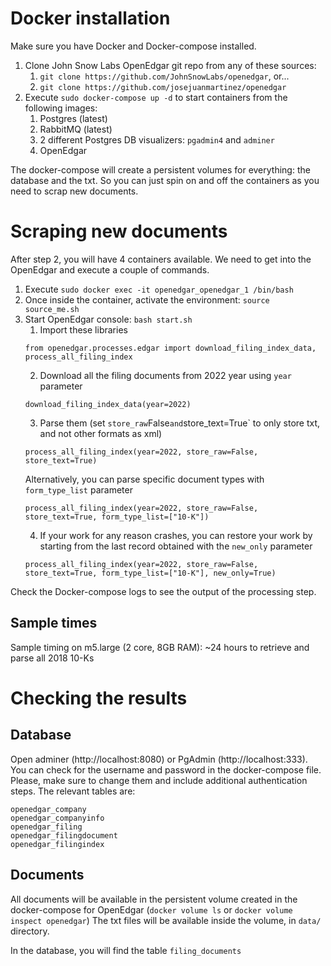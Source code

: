 # Docker installation
Make sure you have Docker and Docker-compose installed.

1) Clone John Snow Labs OpenEdgar git repo from any of these sources:
   1) `git clone https://github.com/JohnSnowLabs/openedgar`, or...
   2) `git clone https://github.com/josejuanmartinez/openedgar`
2) Execute `sudo docker-compose up -d` to start containers from the following images:
   1) Postgres (latest)
   2) RabbitMQ (latest)
   3) 2 different Postgres DB visualizers: `pgadmin4` and `adminer`
   4) OpenEdgar

The docker-compose will create a persistent volumes for everything: the database and the txt.
So you can just spin on and off the containers as you need to scrap new documents.

# Scraping new documents
After step 2, you will have 4 containers available. We need to get into the OpenEdgar and execute a couple of commands.
1) Execute `sudo docker exec -it openedgar_openedgar_1 /bin/bash`
2) Once inside the container, activate the environment: `source source_me.sh`
3) Start OpenEdgar console: `bash start.sh`
    1) Import these libraries
   ```
   from openedgar.processes.edgar import download_filing_index_data, process_all_filing_index
   ```
   2) Download all the filing documents from 2022 year using `year` parameter
   ```
   download_filing_index_data(year=2022)
   ```
   3) Parse them (set `store_raw`False` and `store_text=True` to only store txt, and not other formats as xml)
   ```
   process_all_filing_index(year=2022, store_raw=False, store_text=True) 
   ```
   Alternatively, you can parse specific document types with `form_type_list` parameter
   ```
   process_all_filing_index(year=2022, store_raw=False, store_text=True, form_type_list=["10-K"])
   ```
   4) If your work for any reason crashes, you can restore your work by starting from the last record obtained
   with the `new_only` parameter
   ```
   process_all_filing_index(year=2022, store_raw=False, store_text=True, form_type_list=["10-K"], new_only=True)
   ```
Check the Docker-compose logs to see the output of the processing step.

## Sample times
Sample timing on m5.large (2 core, 8GB RAM): ~24 hours to retrieve and parse all 2018 10-Ks

# Checking the results
## Database
Open adminer (http://localhost:8080) or PgAdmin (http://localhost:333). You can check for the username and password in the docker-compose file. Please, make sure to change them and include additional authentication steps.
The relevant tables are:
```
openedgar_company
openedgar_companyinfo
openedgar_filing
openedgar_filingdocument
openedgar_filingindex
```



## Documents
All documents will be available in the persistent volume created in the docker-compose for OpenEdgar (`docker volume ls` or `docker volume inspect openedgar`)
The txt files will be available inside the volume, in `data/` directory.

In the database, you will find the table `filing_documents`
